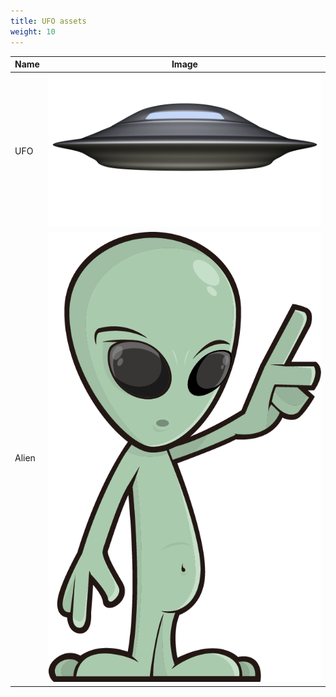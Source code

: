 ```yaml
---
title: UFO assets
weight: 10
---
```


Name|Image
---|---
UFO|![ufo](ufo.png)
Alien|![alien](alien.png)
